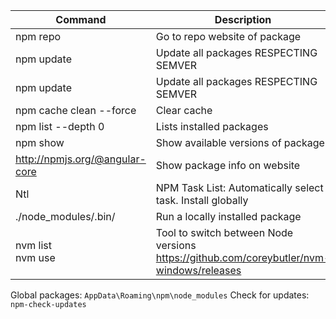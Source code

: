| Command                        | Description                                                                              |
|--------------------------------|------------------------------------------------------------------------------------------|
| npm repo   <package-name>      | Go to repo website   of package                                                          |
| npm update                     | Update all packages RESPECTING SEMVER                                                    |
| npm update                     | Update all packages RESPECTING SEMVER                                                    |
| npm cache clean --force        | Clear cache                                                                              |
| npm list --depth 0             | Lists installed   packages                                                               |
| npm show   <package-name>      | Show available   versions of package                                                     |
| http://npmjs.org/@angular-core | Show package info on website                                                             |
| Ntl                            | NPM Task List:   Automatically select task. Install globally                             |
| ./node_modules/.bin/<command>  | Run a locally   installed package                                                        |
| nvm list <br/>nvm use          | Tool to switch between Node versions https://github.com/coreybutler/nvm-windows/releases |


Global packages: `AppData\Roaming\npm\node_modules`
Check for updates: `npm-check-updates`
